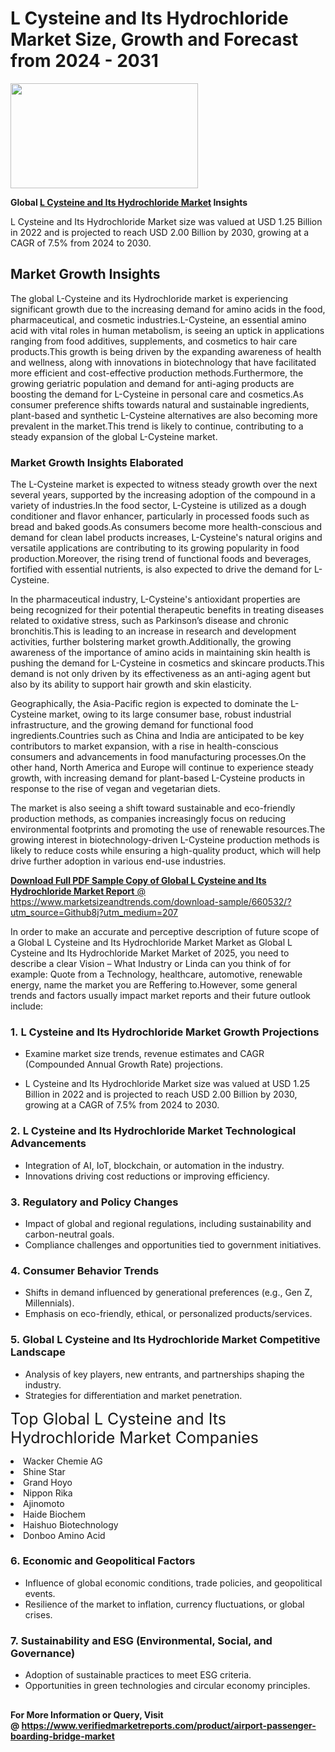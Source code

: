 <H1>L Cysteine and Its Hydrochloride Market Size, Growth and Forecast from 2024 - 2031</H1><img class="aligncenter size-medium wp-image-584254" src="https://thirdeyenews.in/wp-content/uploads/2024/09/Global-Market-Research-300x168.jpeg" alt="" width="300" height="168" /><p><strong>Global&nbsp;<a href="https://www.marketsizeandtrends.com/download-sample/660532/?utm_source=Github8j?utm_medium=207">L Cysteine and Its Hydrochloride Market</a> Insights</strong></p><p>L Cysteine and Its Hydrochloride Market size was valued at USD 1.25 Billion in 2022 and is projected to reach USD 2.00 Billion by 2030, growing at a CAGR of 7.5% from 2024 to 2030.</p><p><h2>Market Growth Insights</h2> <p>The global L-Cysteine and its Hydrochloride market is experiencing significant growth due to the increasing demand for amino acids in the food, pharmaceutical, and cosmetic industries.L-Cysteine, an essential amino acid with vital roles in human metabolism, is seeing an uptick in applications ranging from food additives, supplements, and cosmetics to hair care products.This growth is being driven by the expanding awareness of health and wellness, along with innovations in biotechnology that have facilitated more efficient and cost-effective production methods.Furthermore, the growing geriatric population and demand for anti-aging products are boosting the demand for L-Cysteine in personal care and cosmetics.As consumer preference shifts towards natural and sustainable ingredients, plant-based and synthetic L-Cysteine alternatives are also becoming more prevalent in the market.This trend is likely to continue, contributing to a steady expansion of the global L-Cysteine market.</p> <p><a href="#"></a></p> <h3>Market Growth Insights Elaborated</h3> <p>The L-Cysteine market is expected to witness steady growth over the next several years, supported by the increasing adoption of the compound in a variety of industries.In the food sector, L-Cysteine is utilized as a dough conditioner and flavor enhancer, particularly in processed foods such as bread and baked goods.As consumers become more health-conscious and demand for clean label products increases, L-Cysteine's natural origins and versatile applications are contributing to its growing popularity in food production.Moreover, the rising trend of functional foods and beverages, fortified with essential nutrients, is also expected to drive the demand for L-Cysteine.</p> <p>In the pharmaceutical industry, L-Cysteine's antioxidant properties are being recognized for their potential therapeutic benefits in treating diseases related to oxidative stress, such as Parkinson’s disease and chronic bronchitis.This is leading to an increase in research and development activities, further bolstering market growth.Additionally, the growing awareness of the importance of amino acids in maintaining skin health is pushing the demand for L-Cysteine in cosmetics and skincare products.This demand is not only driven by its effectiveness as an anti-aging agent but also by its ability to support hair growth and skin elasticity.</p> <p>Geographically, the Asia-Pacific region is expected to dominate the L-Cysteine market, owing to its large consumer base, robust industrial infrastructure, and the growing demand for functional food ingredients.Countries such as China and India are anticipated to be key contributors to market expansion, with a rise in health-conscious consumers and advancements in food manufacturing processes.On the other hand, North America and Europe will continue to experience steady growth, with increasing demand for plant-based L-Cysteine products in response to the rise of vegan and vegetarian diets.</p> <p>The market is also seeing a shift toward sustainable and eco-friendly production methods, as companies increasingly focus on reducing environmental footprints and promoting the use of renewable resources.The growing interest in biotechnology-driven L-Cysteine production methods is likely to reduce costs while ensuring a high-quality product, which will help drive further adoption in various end-use industries.</p> <p><a href="#"></p><p><span class=""><strong>Download Full PDF Sample Copy of Global L Cysteine and Its Hydrochloride Market Report</strong> @ <a href="https://www.marketsizeandtrends.com/download-sample/660532/?utm_source=Github8j?utm_medium=207" target="_blank">https://www.marketsizeandtrends.com/download-sample/660532/?utm_source=Github8j?utm_medium=207</a></span></p><p>In order to make an accurate and perceptive description of future scope of a Global&nbsp;L Cysteine and Its Hydrochloride Market Market as Global&nbsp;L Cysteine and Its Hydrochloride Market Market of 2025, you need to describe a clear Vision &ndash; What Industry or Linda can you think of for example: Quote from a Technology, healthcare, automotive, renewable energy, name the market you are Reffering to.However, some general trends and factors usually impact market reports and their future outlook include:</p><h3>1.&nbsp;<strong>L Cysteine and Its Hydrochloride Market Growth Projections</strong></h3><ul><li>Examine market size trends, revenue estimates and CAGR (Compounded Annual Growth Rate) projections.</li><li><p>L Cysteine and Its Hydrochloride Market size was valued at USD 1.25 Billion in 2022 and is projected to reach USD 2.00 Billion by 2030, growing at a CAGR of 7.5% from 2024 to 2030.</p></li></ul><h3>2.&nbsp;<strong>L Cysteine and Its Hydrochloride Market Technological Advancements</strong></h3><ul><li>Integration of AI, IoT, blockchain, or automation in the industry.</li><li>Innovations driving cost reductions or improving efficiency.</li></ul><h3>3.&nbsp;<strong>Regulatory and Policy Changes</strong></h3><ul><li>Impact of global and regional regulations, including sustainability and carbon-neutral goals.</li><li>Compliance challenges and opportunities tied to government initiatives.</li></ul><h3>4.&nbsp;<strong>Consumer Behavior Trends</strong></h3><ul><li>Shifts in demand influenced by generational preferences (e.g., Gen Z, Millennials).</li><li>Emphasis on eco-friendly, ethical, or personalized products/services.</li></ul><h3>5.&nbsp;<strong>Global L Cysteine and Its Hydrochloride Market Competitive Landscape</strong></h3><ul><li>Analysis of key players, new entrants, and partnerships shaping the industry.</li><li>Strategies for differentiation and market penetration.</li></ul><p data-pm-slice="1 1 []"><span style="color: inherit; font-family: inherit; font-size: 25px;">Top Global L Cysteine and Its Hydrochloride Market Companies</span></p><div class="" data-test-id=""><p><li>Wacker Chemie AG</li><li> Shine Star</li><li> Grand Hoyo</li><li> Nippon Rika</li><li> Ajinomoto</li><li> Haide Biochem</li><li> Haishuo Biotechnology</li><li> Donboo Amino Acid</li></p></div><h3>6.&nbsp;<strong>Economic and Geopolitical Factors</strong></h3><ul><li>Influence of global economic conditions, trade policies, and geopolitical events.</li><li>Resilience of the market to inflation, currency fluctuations, or global crises.</li></ul><h3>7.&nbsp;<strong>Sustainability and ESG (Environmental, Social, and Governance)</strong></h3><ul><li>Adoption of sustainable practices to meet ESG criteria.</li><li>Opportunities in green technologies and circular economy principles.</li></ul><h2><strong style="font-size: 14px;">For More Information or Query, Visit @&nbsp;</strong><a style="background-color: #ffffff; font-size: 14px;" href="https://www.marketsizeandtrends.com/report/l-cysteine-and-its-hydrochloride-market/" target="_blank">https://www.verifiedmarketreports.com/product/airport-passenger-boarding-bridge-market</a></h2>